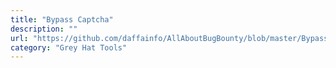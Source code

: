 ```yaml
---
title: "Bypass Captcha"
description: ""
url: "https://github.com/daffainfo/AllAboutBugBounty/blob/master/Bypass/Bypass%20Captcha.md"
category: "Grey Hat Tools"
---
```

